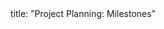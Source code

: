 <frontmatter>
title: "Project Planning: Milestones"
</frontmatter>

<include src="navbar.md" boilerplate />

<include src="unit-inPage-asFlat.md" boilerplate />